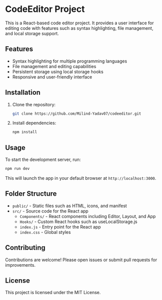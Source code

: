 # CodeEditor Project

This is a React-based code editor project. It provides a user interface for editing code with features such as syntax highlighting, file management, and local storage support.

## Features

- Syntax highlighting for multiple programming languages
- File management and editing capabilities
- Persistent storage using local storage hooks
- Responsive and user-friendly interface

## Installation

1. Clone the repository:
   ```bash
   git clone https://github.com/Milind-Yadav07/codeeditor.git
   ```

2. Install dependencies:
   ```bash
   npm install
   ```

## Usage

To start the development server, run:
```bash
npm run dev
```

This will launch the app in your default browser at `http://localhost:3000`.

## Folder Structure

- `public/` - Static files such as HTML, icons, and manifest
- `src/` - Source code for the React app
  - `Components/` - React components including Editor, Layout, and App
  - `Hooks/` - Custom React hooks such as useLocalStorage.js
  - `index.js` - Entry point for the React app
  - `index.css` - Global styles

## Contributing

Contributions are welcome! Please open issues or submit pull requests for improvements.

## License

This project is licensed under the MIT License.
